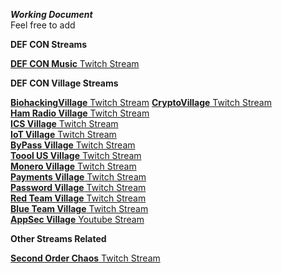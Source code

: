 ***Working Document***  
Feel free to add  

**DEF CON Streams**  


[**DEF CON Music** Twitch Stream](https://www.twitch.tv/defcon_music)  


**DEF CON Village Streams**  

[**BiohackingVillage** Twitch Stream](https://m.twitch.tv/biohackingvillage/profile)
[**CryptoVillage** Twitch Stream](https://www.twitch.tv/cryptovillage/)  
[**Ham Radio Village** Twitch Stream ](https://www.twitch.tv/HamRadioVillage)  
[**ICS Village** Twitch Stream](https://www.twitch.tv/ics_village)  
[**IoT Village** Twitch Stream](https://www.twitch.tv/iotvillage)  
[**ByPass Village** Twitch Stream](https://www.twitch.tv/bypassvillage/)  
[**Toool US Village** Twitch Stream](https://www.twitch.tv/toool_us)  
[**Monero Village** Twitch Stream](https://www.twitch.tv/monerovillage/)  
[**Payments Village** Twitch Stream](https://www.twitch.tv/paymentvillage)  
[**Password Village** Twitch Stream](https://www.twitch.tv/passwordvillage)  
[**Red Team Village** Twitch Stream](https://www.twitch.tv/redteamvillage)  
[**Blue Team Village** Twitch Stream](https://www.twitch.tv/blueteamvillage)  
[**AppSec Village** Youtube Stream](https://www.youtube.com/channel/UCpT8Ll0b9ZLj1DeEQQz7f0A)  

**Other Streams Related**  

[**Second Order Chaos** Twitch Stream](https://www.twitch.tv/2ocstream) 
